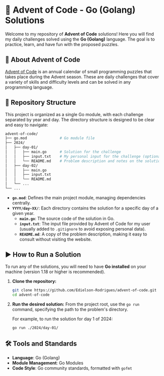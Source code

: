 # 🎄 Advent of Code - Go (Golang) Solutions

[](https://golang.org/)
[](https://adventofcode.com/2024)

Welcome to my repository of **Advent of Code** solutions\! Here you will find my daily challenges solved using the **Go (Golang)** language. The goal is to practice, learn, and have fun with the proposed puzzles.

## 🌟 About Advent of Code

[Advent of Code](https://adventofcode.com) is an annual calendar of small programming puzzles that takes place during the Advent season. These are daily challenges that cover a variety of skills and difficulty levels and can be solved in any programming language.

## 🚀 Repository Structure

This project is organized as a single Go module, with each challenge separated by year and day. The directory structure is designed to be clear and easy to navigate:

```sh
advent-of-code/
├── go.mod               # Go module file
├── 2024/
│   ├── day-01/
│   │   ├── main.go      # Solution for the challenge
│   │   ├── input.txt    # My personal input for the challenge (optional)
│   │   └── README.md    # Problem description and notes on the solution
│   ├── day-02/
│   │   ├── main.go
│   │   ├── input.txt
│   │   └── README.md
│   └── ...
└── ...
```

  - **`go.mod`**: Defines the main project module, managing dependencies centrally.
  - **`YYYY/day-XX/`**: Each directory contains the solution for a specific day of a given year.
      - **`main.go`**: The source code of the solution in Go.
      - **`input.txt`**: The input file provided by Advent of Code for my user (usually added to `.gitignore` to avoid exposing personal data).
      - **`README.md`**: A copy of the problem description, making it easy to consult without visiting the website.

## ▶️ How to Run a Solution

To run any of the solutions, you will need to have **Go installed** on your machine (version 1.18 or higher is recommended).

1.  **Clone the repository:**

    ```bash
    git clone https://github.com/Edielson-Rodrigues/advent-of-code.git
    cd advent-of-code
    ```

2.  **Run the desired solution:**
    From the project root, use the `go run` command, specifying the path to the problem's directory.

    For example, to run the solution for day 1 of 2024:

    ```bash
    go run ./2024/day-01/
    ```

## 🛠️ Tools and Standards

  * **Language**: Go (Golang)
  * **Module Management**: Go Modules
  * **Code Style**: Go community standards, formatted with `gofmt`
